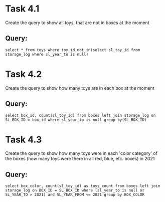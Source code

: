 # Task 4.1
Create the query to show all toys, that are not in boxes at the moment

## Query:
`select * from toys where toy_id not in(select sl_toy_id
from storage_log where sl_year_to is null)`

# Task 4.2
Create the query to show how many toys are in each box at the moment

## Query:

`select box_id, count(sl_toy_id) from boxes
left join storage_log on SL_BOX_ID = box_id
where sl_year_to is null group by(SL_BOX_ID)`

# Task 4.3
Create the query to show how many toys were in each 'color category' of the boxes (how
many toys were there in all red, blue, etc. boxes) in 2021

## Query:
`select box_color, count(sl_toy_id) as toys_count from boxes
left join storage_log on BOX_ID = SL_BOX_ID
where (sl_year_to is null or SL_YEAR_TO > 2021) and SL_YEAR_FROM <= 2021
group by BOX_COLOR
`